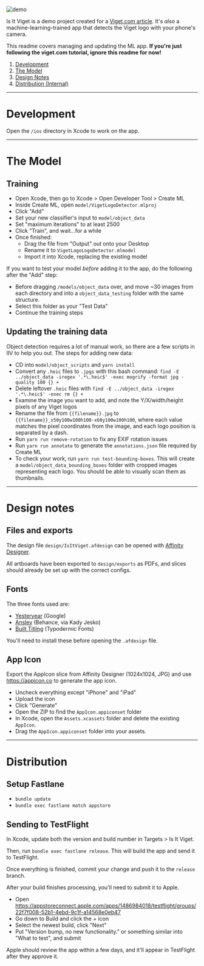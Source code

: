 ![demo](./docs/iiv__demo.gif)

Is It Viget is a demo project created for a [Viget.com article](https://www.viget.com/articles/animated-ios-launch-screen). It's *also* a machine-learning-trained app that detects the Viget logo with your phone's camera.

This readme covers managing and updating the ML app. **If you're just following the viget.com tutorial, ignore this readme for now!**

1. [Development](#development)
1. [The Model](#the-model)
1. [Design Notes](#design-notes)
1. [Distribution (Internal)](#distribution)

---

# Development

Open the `/ios` directory in Xcode to work on the app.

---

# The Model

## Training

- Open Xcode, then go to Xcode > Open Developer Tool > Create ML
- Inside Create ML, open `model/VigetLogoDetector.mlproj`
- Click "Add"
- Set your new classifier's input to `model/object_data`
- Set "maximum iterations" to at least 2500
- Click "Train", and wait...for a while
- Once finished:
  - Drag the file from "Output" out onto your Desktop
  - Rename it to `VigetLogoLogoDetector.mlmodel`
  - Import it into Xcode, replacing the existing model

If you want to test your model _before_ adding it to the app, do the following after the "Add" step:

- Before dragging `/models/object_data` over, and move ~30 images from each directory and into a `object_data_testing` folder with the same structure.
- Select this folder as your "Test Data"
- Continue the training steps

## Updating the training data

Object detection requires a lot of manual work, so there are a few scripts in IIV to help you out. The steps for adding new data:

- CD into `model/object_scripts` and `yarn install`
- Convert any `.heic` files to `.jpgs` with this bash command: `find -E ../object_data -iregex '.*\.heic$' -exec mogrify -format jpg -quality 100 {} +`
- Delete leftover `.heic` files with `find -E ../object_data -iregex '.*\.heic$' -exec rm {} +`
- Examine the image you want to add, and note the Y/X/width/height pixels of any Viget logos
- Rename the file from `{{filename}}.jpg` to `{{filename}}_x50y100w100h100-x60y100w100h100`, where each value matches the pixel coordinates from the image, and each logo position is separated by a dash.
- Run `yarn run remove-rotation` to fix any EXIF rotation issues
- Run `yarn run annotate` to generate the `annotations.json` file required by Create ML
- To check your work, run `yarn run test-bounding-boxes`. This will create a `model/object_data_bounding_boxes` folder with cropped images representing each logo. You should be able to visually scan them as thumbnails.

---

# Design notes

## Files and exports

The design file `design/IsItViget.afdesign` can be opened with [Affinity Designer](https://affinity.serif.com/en-us/designer/).

All artboards have been exported to `design/exports` as PDFs, and slices should already be set up with the correct configs.

## Fonts

The three fonts used are:

- [Yesteryear](https://fonts.google.com/specimen/Yesteryear) (Google)
- [Ansley](https://befonts.com/ansley-display.html) (Behance, via Kady Jesko)
- [Built Titling](https://www.dafont.com/built-titling.font) (Typodermic Fonts)

You'll need to install these before opening the `.afdesign` file.

## App Icon

Export the AppIcon slice from Affinity Designer (1024x1024, JPG) and use https://appicon.co to generate the app icon.

- Uncheck everything except "iPhone" and "iPad"
- Upload the icon
- Click "Generate"
- Open the ZIP to find the `AppIcon.appiconset` folder
- In Xcode, open the `Assets.xcassets` folder and delete the existing `AppIcon`.
- Drag the `AppIcon.appiconset` folder into your assets.

---

# Distribution

## Setup Fastlane

- `bundle update`
- `bundle exec fastlane match appstore`

## Sending to TestFlight

In Xcode, update both the version and build number in Targets > Is It Viget.

Then, run `bundle exec fastlane release`. This will build the app and send it to TestFlight.

Once everything is finished, commit your change and push it to the `release` branch.

After your build finishes processing, you'll need to submit it to Apple.

- Open https://appstoreconnect.apple.com/apps/1486984018/testflight/groups/22f7f008-52b1-4ebd-9c1f-a14568e0eb47
- Go down to Build and click the + icon
- Select the newest build, click "Next"
- Put "Version bump, no new functionality." or something similar into "What to test", and submit

Apple should review the app within a few days, and it'll appear in TestFlight after they approve it.
